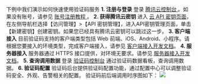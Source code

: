 下例中我们演示如何快速使用验证码服务
**1. 注册与登录**
登录 [腾讯云控制台 ](https://console.cloud.tencent.com/)。如果没有账号，请参见 [账号注册教程 ](https://cloud.tencent.com/document/product/378/17985)。
**2. 获得腾讯云密钥**
进入 [云 API 密钥页面](https://console.cloud.tencent.com/cam/capi)，在左侧导航栏选择【访问管理】>【API 密钥管理】，进入API密钥管理页面，单击【新建密钥】创建密钥。如果您已经具有腾讯云密钥可以跳过这一步。
**3. 客户端接入**
目前验证码支持的客户端类型包括 Web 前端、iOS、Android、小程序。请根据您要接入的环境类型，完成客户端接入，请参见 [客户端接入开发文档]()。
**4. 服务器接入**
服务器通过 HTTPS 接口提供，对环境无要求。请参见 [服务器接入开发文档]()。
**5. 查询调用数据**
登录 [验证码控制台](https://console.cloud.tencent.com/captcha) 通过验证码数据看板，查询调用数据。
**6. 验证码配置**
验证码后台提供验证码配置功能，通过配置中心可以调整验证码安全、外观、告警相关的配置。
验证码前后端调用时序图如下：
![](https://main.qcloudimg.com/raw/4402ef51eea801933857bf210b121d68.png)
